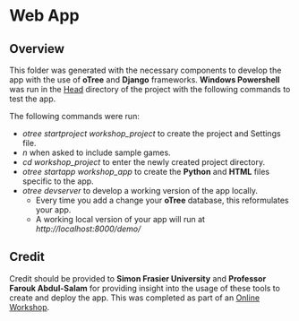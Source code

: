 # Web App

## Overview
This folder was generated with the necessary components to develop the app with the use of <b>oTree</b> and <b>Django</b> frameworks.
<b>Windows Powershell</b> was run in the <a href = "https://github.com/Dipto9999/Data_Collection_App">Head</a> directory of the project with the following commands to test the app. 

The following commands were run:
<ul>
    <li><i>otree startproject workshop_project</i> to create the project and Settings file.</li>
    <li><i>n</i> when asked to include sample games.</li>
    <li><i>cd workshop_project</i> to enter the newly created project directory.</li>
    <li><i>otree startapp workshop_app</i> to create the <b>Python</b> and <b>HTML</b> files specific to the app.</li>
    <li><i>otree devserver</i> to develop a working version of the app locally.
        <ul>
            <li>Every time you add a change your <b>oTree</b> database, this reformulates your app.</li>
            <li>A working local version of your app will run at <i>http://localhost:8000/demo/</i></li>
        </ul>
    </li>
</ul>

## Credit
Credit should be provided to <b>Simon Frasier University</b> and <b>Professor Farouk Abdul-Salam</b> for providing
insight into the usage of these tools to create and deploy the app. This was completed as part of an 
<a href = "https://sites.google.com/view/farouk-abdul-salam/my-teaching-workshop/workshop?authuser=0">Online Workshop</a>.